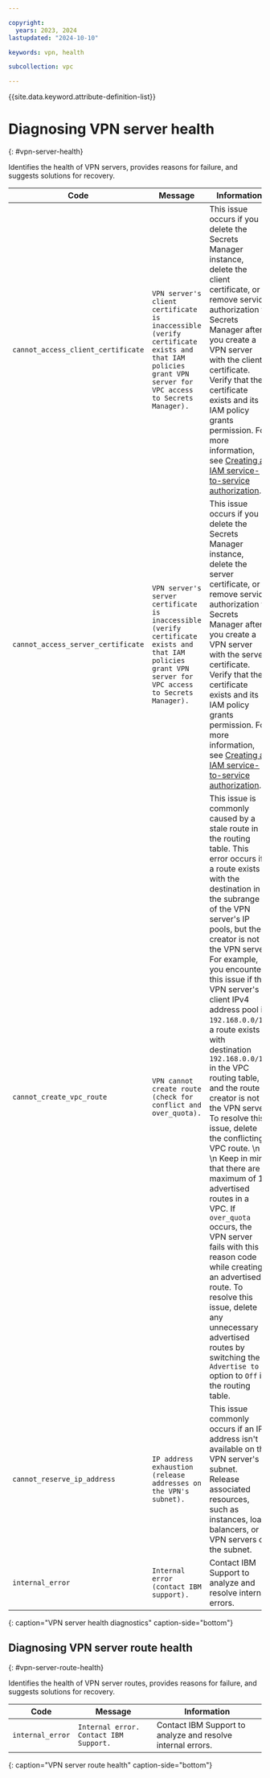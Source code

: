 ```yaml
---

copyright:
  years: 2023, 2024
lastupdated: "2024-10-10"

keywords: vpn, health

subcollection: vpc

---
```


{{site.data.keyword.attribute-definition-list}}

# Diagnosing VPN server health
{: #vpn-server-health}

Identifies the health of VPN servers, provides reasons for failure, and suggests solutions for recovery.

| Code | Message | Information |
| -------------- | ---------- | ------------ |
| `cannot_access_client_certificate`       | `VPN server's client certificate is inaccessible (verify certificate exists and that IAM policies grant VPN server for VPC access to Secrets Manager).`     |  This issue occurs if you delete the Secrets Manager instance, delete the client certificate, or remove service authorization to Secrets Manager after you create a VPN server with the client certificate. Verify that the certificate exists and its IAM policy grants permission. For more information, see [Creating an IAM service-to-service authorization](/docs/vpc?topic=vpc-client-to-site-authentication#creating-iam-service-to-service).   |
| `cannot_access_server_certificate`       | `VPN server's server certificate is inaccessible (verify certificate exists and that IAM policies grant VPN server for VPC access to Secrets Manager).`       |  This issue occurs if you delete the Secrets Manager instance, delete the server certificate, or remove service authorization to Secrets Manager after you create a VPN server with the server certificate. Verify that the certificate exists and its IAM policy grants permission. For more information, see [Creating an IAM service-to-service authorization](/docs/vpc?topic=vpc-client-to-site-authentication#creating-iam-service-to-service).    |
| `cannot_create_vpc_route`                |  `VPN cannot create route (check for conflict and over_quota).`  |  This issue is commonly caused by a stale route in the routing table. This error occurs if a route exists with the destination in the subrange of the VPN server's IP pools, but the creator is not the VPN server. For example, you encounter this issue if the VPN server's client IPv4 address pool is `192.168.0.0/16`, a route exists with destination `192.168.0.0/17` in the VPC routing table, and the route creator is not the VPN server. To resolve this issue, delete the conflicting VPC route.  \n  \n Keep in mind that there are a maximum of 15 advertised routes in a VPC. If `over_quota` occurs, the VPN server fails with this reason code while creating an advertised route. To resolve this issue, delete any unnecessary advertised routes by switching the `Advertise to` option to `Off` in the routing table. |
| `cannot_reserve_ip_address`              | `IP address exhaustion (release addresses on the VPN's subnet).`                                                                             | This issue commonly occurs if an IP address isn't available on the VPN server's subnet. Release associated resources, such as instances, load balancers, or VPN servers on the subnet.       |
| `internal_error` | `Internal error (contact IBM support).` | Contact IBM Support to analyze and resolve internal errors. |
{: caption="VPN server health diagnostics" caption-side="bottom"}

## Diagnosing VPN server route health
{: #vpn-server-route-health}

Identifies the health of VPN server routes, provides reasons for failure, and suggests solutions for recovery.

| Code | Message  | Information |
| ---- | ------------ | ---------------- |
| `internal_error` | `Internal error. Contact IBM Support.` | Contact IBM Support to analyze and resolve internal errors. |
{: caption="VPN server route health" caption-side="bottom"}
